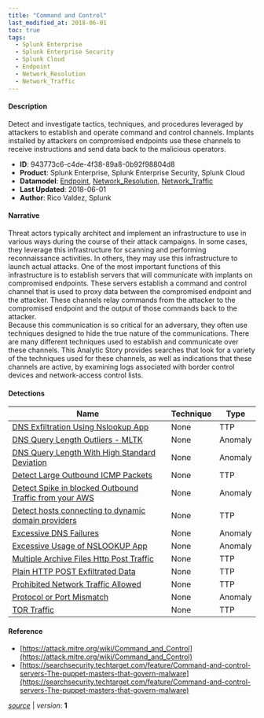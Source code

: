 ```yaml
---
title: "Command and Control"
last_modified_at: 2018-06-01
toc: true
tags:
  - Splunk Enterprise
  - Splunk Enterprise Security
  - Splunk Cloud
  - Endpoint
  - Network_Resolution
  - Network_Traffic
---
```


#### Description

Detect and investigate tactics, techniques, and procedures leveraged by attackers to establish and operate command and control channels. Implants installed by attackers on compromised endpoints use these channels to receive instructions and send data back to the malicious operators.

- **ID**: 943773c6-c4de-4f38-89a8-0b92f98804d8
- **Product**: Splunk Enterprise, Splunk Enterprise Security, Splunk Cloud
- **Datamodel**: [Endpoint](https://docs.splunk.com/Documentation/CIM/latest/User/Endpoint), [Network_Resolution](https://docs.splunk.com/Documentation/CIM/latest/User/NetworkResolution), [Network_Traffic](https://docs.splunk.com/Documentation/CIM/latest/User/NetworkTraffic)
- **Last Updated**: 2018-06-01
- **Author**: Rico Valdez, Splunk

#### Narrative

Threat actors typically architect and implement an infrastructure to use in various ways during the course of their attack campaigns. In some cases, they leverage this infrastructure for scanning and performing reconnaissance activities. In others, they may use this infrastructure to launch actual attacks. One of the most important functions of this infrastructure is to establish servers that will communicate with implants on compromised endpoints. These servers establish a command and control channel that is used to proxy data between the compromised endpoint and the attacker. These channels relay commands from the attacker to the compromised endpoint and the output of those commands back to the attacker.\
Because this communication is so critical for an adversary, they often use techniques designed to hide the true nature of the communications. There are many different techniques used to establish and communicate over these channels. This Analytic Story provides searches that look for a variety of the techniques used for these channels, as well as indications that these channels are active, by examining logs associated with border control devices and network-access control lists.

#### Detections

| Name        | Technique   | Type         |
| ----------- | ----------- |--------------|
| [DNS Exfiltration Using Nslookup App](/endpoint/dns_exfiltration_using_nslookup_app/) | None | TTP |
| [DNS Query Length Outliers - MLTK](/network/dns_query_length_outliers_-_mltk/) | None | Anomaly |
| [DNS Query Length With High Standard Deviation](/network/dns_query_length_with_high_standard_deviation/) | None | Anomaly |
| [Detect Large Outbound ICMP Packets](/network/detect_large_outbound_icmp_packets/) | None | TTP |
| [Detect Spike in blocked Outbound Traffic from your AWS](/cloud/detect_spike_in_blocked_outbound_traffic_from_your_aws/) | None | Anomaly |
| [Detect hosts connecting to dynamic domain providers](/network/detect_hosts_connecting_to_dynamic_domain_providers/) | None | TTP |
| [Excessive DNS Failures](/network/excessive_dns_failures/) | None | Anomaly |
| [Excessive Usage of NSLOOKUP App](/endpoint/excessive_usage_of_nslookup_app/) | None | Anomaly |
| [Multiple Archive Files Http Post Traffic](/network/multiple_archive_files_http_post_traffic/) | None | TTP |
| [Plain HTTP POST Exfiltrated Data](/network/plain_http_post_exfiltrated_data/) | None | TTP |
| [Prohibited Network Traffic Allowed](/network/prohibited_network_traffic_allowed/) | None | TTP |
| [Protocol or Port Mismatch](/network/protocol_or_port_mismatch/) | None | Anomaly |
| [TOR Traffic](/network/tor_traffic/) | None | TTP |

#### Reference

* [https://attack.mitre.org/wiki/Command_and_Control](https://attack.mitre.org/wiki/Command_and_Control)
* [https://searchsecurity.techtarget.com/feature/Command-and-control-servers-The-puppet-masters-that-govern-malware](https://searchsecurity.techtarget.com/feature/Command-and-control-servers-The-puppet-masters-that-govern-malware)



[*source*](https://github.com/splunk/security_content/tree/develop/stories/command_and_control.yml) \| *version*: **1**